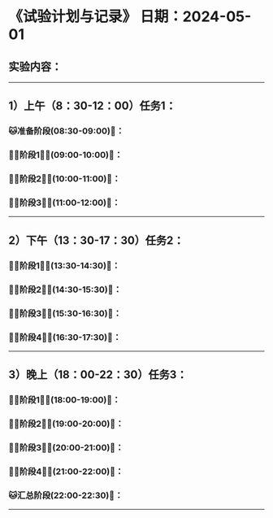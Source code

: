 # 《试验计划与记录》  日期：2024-05-01

## 实验内容：
------------------------------------------------------
## 1）上午（8：30-12：00）任务1：
### 🐱准备阶段(08:30-09:00)🚝：
### 🐱‍🏍阶段1🐱‍🏍(09:00-10:00)🚝：
### 🐱‍🏍阶段2🐱‍🏍(10:00-11:00)🚝：
### 🐱‍🏍阶段3🐱‍🏍(11:00-12:00)🚝：
------------------------------------------------------
## 2）下午（13：30-17：30）任务2：
### 🐱‍🏍阶段1🐱‍🏍(13:30-14:30)🚝：
### 🐱‍🏍阶段2🐱‍🏍(14:30-15:30)🚝：
### 🐱‍🏍阶段3🐱‍🏍(15:30-16:30)🚝：
### 🐱‍🏍阶段4🐱‍🏍(16:30-17:30)🚝：
------------------------------------------------------
## 3）晚上（18：00-22：30）任务3：
### 🐱‍🏍阶段1🐱‍🏍(18:00-19:00)🚝：
### 🐱‍🏍阶段2🐱‍🏍(19:00-20:00)🚝：
### 🐱‍🏍阶段3🐱‍🏍(20:00-21:00)🚝：
### 🐱‍🏍阶段4🐱‍🏍(21:00-22:00)🚝：
### 🐱汇总阶段(22:00-22:30)🚝：
------------------------------------------------------